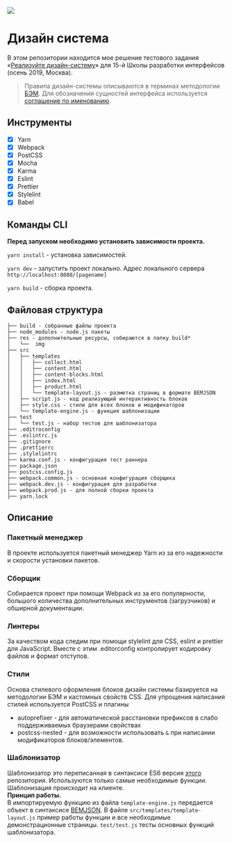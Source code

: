 ![](https://downloader.disk.yandex.ru/preview/49ef263845cd358605a9830fdac8484bf3f767ab9567e998afe54e87ee1acefd/5d38f560/qaj7vzoHYTMVeqyiFpTy30rUADIVXaFZF116FqBHnZz3RsSk97wSvqZPMrHC-NCZkRaBU0wNuWcA5r68aVsrSQ%3D%3D?uid=0&filename=upload.jpg&disposition=inline&hash=&limit=0&content_type=image%2Fpng&owner_uid=0&tknv=v2&size=1920x942)
# Дизайн система 

В этом репозитории находится мое решение тестового задания «[Реализуйте дизайн-систему](https://github.com/yndx-shri-reviewer/task-1#readme "Реализуйте дизайн-систему")» для 15-й Школы разработки интерфейсов (осень 2019, Москва).

> Правила дизайн-системы описываются в терминах методологии [БЭМ](https://ru.bem.info/ "БЭМ"). Для обозначения сущностей интерфейса используется [соглашение по именованию](https://ru.bem.info/methodology/naming-convention/ "соглашение по именованию").

## Инструменты
- [x] Yarn
- [x] Webpack
- [x] PostCSS
- [x] Mocha
- [x] Karma
- [x] Eslint
- [x] Prettier
- [x] Stylelint
- [x] Babel
## Команды CLI
**Перед запуском необходимо установить зависимости проекта.**

`yarn install` - установка зависимостей.

`yarn dev` - запустить проект локально. Адрес локального сервера `http://localhost:8080/[pagename]`

`yarn build` - сборка проекта.

## Файловая структура
```
├── build - собранные файлы проекта
├── node_modules - node.js пакеты
├── res - дополнительные ресурсы, собираются в папку build*
│   └──  img
├── src
│   ├── templates
│   │   ├── collect.html
│   │   ├── content.html
│   │   ├── content-blocks.html
│   │   ├── index.html
│   │   ├── product.html
│   │   └── template-layout.js - разметка страниц в формате BEMJSON
│   ├── script.js - код реализующий интерактивность блоков
│   ├── style.css - стили для всех блоков и модификаторов
│   └── template-engine.js - функция шаблонизации
├── test
│   └── test.js - набор тестов для шаблонизатора
├── .editroconfig
├── .eslintrc.js
├── .gitignore
├── .prettierrc
├── .stylelintrc
├── karma.conf.js - конфигурация тест раннера
├── package.json
├── postcss.config.js
├── webpack.common.js - основная конфигурация сборщика
├── webpack.dev.js - конфигурация для разработки
├── webpack.prod.js - для полной сборки проекта
├── yarn.lock
```
## Описание

### Пакетный менеджер

В проекте используется пакетный менеджер Yarn из за его надежности и скорости установки пакетов.
### Сборщик

Собирается проект при помощи Webpack из за его популярности, большого количества дополнительных инструментов (загрузчиков) и обширной документации.
### Линтеры

За качеством кода следим при помощи stylelint для CSS, eslint и prettier для JavaScript. Вместе с этим .editorconfig контролирует кодировку файлов и формат отступов.
### Стили

Основа стилевого оформления блоков дизайн системы базируется на методологии БЭМ и кастомных свойств CSS. Для упрощения написания стилей используется PostCSS и плагины
- autoprefixer - для автоматической расстановки префиксов в слабо поддерживаемых браузерами свойствах
- postcss-nested - для возможности использовать `&` при написании модификаторов блоков/элементов.

### Шаблонизатор
Шаблонизатор это переписанная в синтаксисе ES6 версия [этого](https://github.com/floatdrop/bemjson-to-html "этого") репозитория. Используются только самые необходимые функции. Шаблонизация происходит на клиенте.
<br>**Принцип работы.**<br>
В импортируемую функцию из файла `template-engine.js` передается объект в синтаксисе [BEMJSON](https://ru.bem.info/technologies/classic/bemjson/ "BEMJSON"). В файле `src/templates/template-layout.js` пример работы функции и все необходимые демонстрационные страницы. `test/test.js` тесты основных функций шаблонизатора.
